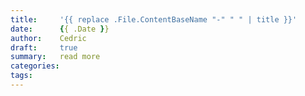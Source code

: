 ```yaml
---
title:     '{{ replace .File.ContentBaseName "-" " " | title }}'
date:      {{ .Date }}
author:    Cedric
draft:     true
summary:   read more
categories:
tags:
---
```


